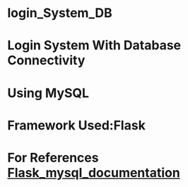 # login_System_DB
# **Login System With Database Connectivity**
# **Using MySQL**
# **Framework Used:Flask**
# **For References [Flask_mysql_documentation](https://flask-mysql.readthedocs.io/en/latest/)**
